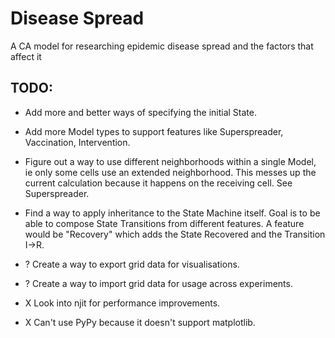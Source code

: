 # Disease Spread
A CA model for researching epidemic disease spread and the factors that affect it

## TODO:
- Add more and better ways of specifying the initial State.
- Add more Model types to support features like Superspreader, Vaccination, Intervention.
- Figure out a way to use different neighborhoods within a single Model, ie only some cells use an extended neighborhood. This messes up the current calculation because it happens on the receiving cell. See Superspreader.
- Find a way to apply inheritance to the State Machine itself.
Goal is to be able to compose State Transitions from different features.
A feature would be "Recovery" which adds the State Recovered and the Transition I->R.

- ? Create a way to export grid data for visualisations.
- ? Create a way to import grid data for usage across experiments.
- X Look into njit for performance improvements.
- X Can't use PyPy because it doesn't support matplotlib.

